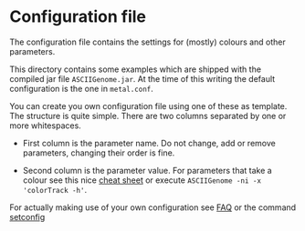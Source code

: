 Configuration file  
===================

The configuration file contains the settings for (mostly) colours and other parameters. 

This directory contains some examples which are shipped with the 
compiled jar file `ASCIIGenome.jar`. At the time of this writing the default configuration
is the one in `metal.conf`. 

You can create you own configuration file using one of these as template. The 
structure is quite simple. There are two columns separated by one or more whitespaces.

* First column is the parameter name. Do not change, add or remove parameters, changing their order is fine.

* Second column is the parameter value. For parameters that take a colour see 
this nice [cheat sheet](https://jonasjacek.github.io/colors/) or execute `ASCIIGenome -ni -x 'colorTrack -h'`.

For actually making use of your own configuration see [FAQ](http://asciigenome.readthedocs.io/en/latest/faq.html)
or the command [setconfig](http://asciigenome.readthedocs.io/en/latest/commandHelp.html#setconfig)